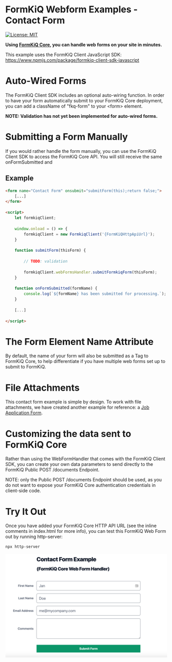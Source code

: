 
# FormKiQ Webform Examples - Contact Form
[![License: MIT](https://img.shields.io/badge/License-MIT-yellow.svg)](https://opensource.org/licenses/MIT)

**Using [FormKiQ Core](https://github.com/formkiq/formkiq-core), you can handle web forms on your site in minutes.**

This example uses the FormKiQ Client JavaScript SDK: https://www.npmjs.com/package/formkiq-client-sdk-javascript

# Auto-Wired Forms

The FormKiQ Client SDK includes an optional auto-wiring function. In order to have your form automatically submit to your FormKiQ Core deployment, you can add a className of "fkq-form" to your &lt;form&gt; element. 

**NOTE: Validation has not yet been implemented for auto-wired forms.**

# Submitting a Form Manually

If you would rather handle the form manually, you can use the FormKiQ Client SDK to access the FormKiQ Core API. You will still receive the same onFormSubmitted and 

## Example

```html
<form name="Contact Form" onsubmit="submitForm(this);return false;">
    [...]
</form>

<script>
    let formkiqClient;

    window.onload = () => {
        formkiqClient = new FormkiqClient('{FormKiQHttpApiUrl}');
    }

    function submitForm(thisForm) {

        // TODO: validation

        formkiqClient.webFormsHandler.submitFormkiqForm(thisForm);
    }

    function onFormSubmitted(formName) {
        console.log(`${formName} has been submitted for processing.`);
    }

    [...]

</script>
```

# The Form Element Name Attribute

By default, the name of your form will also be submitted as a Tag to FormKiQ Core, to help differentiate if you have multiple web forms set up to submit to FormKiQ.

# File Attachments

This contact form example is simple by design. To work with file attachments, we have created another example for reference: a [Job Application Form](https://github.com/formkiq/formkiq-webform-examples-jobapplication).

# Customizing the data sent to FormKiQ Core

Rather than using the WebFormHandler that comes with the FormKiQ Client SDK, you can create your own data parameters to send directly to the FormKiQ Public POST /documents Endpoint.

NOTE: only the Public POST /documents Endpoint should be used, as you do not want to expose your FormKiQ Core authentication credentials in client-side code.

# Try It Out

Once you have added your FormKiQ Core HTTP API URL (see the inline comments in index.html for more info), you can test this FormKiQ Web Form out by running http-server:
```sh
npx http-server
```

![Screenshot of Contact Form Example](https://raw.githubusercontent.com/formkiq/formkiq-webform-examples-contact/master/screenshot.png)
